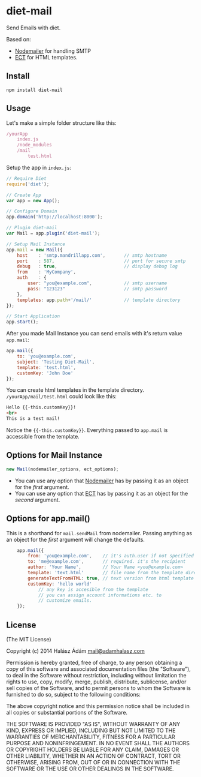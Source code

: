 # **diet-mail**
Send Emails with diet. 

Based on:
- [Nodemailer][1] for handling SMTP
- [ECT][2] for HTML templates.

## **Install**
```
npm install diet-mail
```

## **Usage**
Let's make a simple folder structure like this:
```js
/yourApp
    index.js
    /node_modules
    /mail
        test.html
```
Setup the app in `index.js`:
```js
// Require Diet
require('diet');

// Create App
var app = new App();

// Configure Domain
app.domain('http://localhost:8000');

// Plugin diet-mail
var Mail = app.plugin('diet-mail');

// Setup Mail Instance
app.mail = new Mail({
	host	: 'smtp.mandrillapp.com', 		// smtp hostname
	port	: 587, 							// port for secure smtp
	debug	: true,							// display debug log
	from	: 'MyCompany',
	auth	: {
	    user: "you@example.com",	        // smtp username
	    pass: "123123"		                // smtp password
	},
	templates: app.path+'/mail/'            // template directory
});

// Start Application
app.start();
```
After you made Mail Instance you can send emails with it's return value `app.mail`:
```js
app.mail({
    to: 'you@example.com',
    subject: 'Testing Diet-Mail',
    template: 'test.html',
    customKey: 'John Doe'
});
```
You can create html templates in the template directory. `/yourApp/mail/test.html` could look like this:
```html
Hello {{-this.customKey}}!
<br>
This is a test mail!
```
Notice the `{{-this.customKey}}`. Everything passed to `app.mail` is accessible from the template.

## **Options for Mail Instance**
```js
new Mail(nodemailer_options, ect_options);
```
- You can use any option that [Nodemailer][1] has by passing it as an object for the *first* argument. 
- You can use any option that [ECT][2] has by passing it as an object for the *second* argument. 

## **Options for app.mail()**
This is a shorthand for `mail.sendMail` from nodemailer. Passing anything as an object for the *first* argument will change the defaults. 
```js
    app.mail({
        from: 'you@example.com',    // it's auth.user if not specified
        to: 'me@example.com',       // required. it's the recipient
        author: 'Your Name',        // Your Name <you@example.com>
        template: 'text.html'       // file name from the template directory
        generateTextFromHTML: true, // text version from html template
        customKey: 'hello world'    
            // any key is accesible from the template
            // you can assign account informations etc. to
            // customize emails.
    });
```

## **License**
(The MIT License)

Copyright (c) 2014 Halász Ádám <mail@adamhalasz.com>

Permission is hereby granted, free of charge, to any person obtaining a copy
of this software and associated documentation files (the "Software"), to deal
in the Software without restriction, including without limitation the rights
to use, copy, modify, merge, publish, distribute, sublicense, and/or sell
copies of the Software, and to permit persons to whom the Software is
furnished to do so, subject to the following conditions:

The above copyright notice and this permission notice shall be included in
all copies or substantial portions of the Software.

THE SOFTWARE IS PROVIDED "AS IS", WITHOUT WARRANTY OF ANY KIND, EXPRESS OR
IMPLIED, INCLUDING BUT NOT LIMITED TO THE WARRANTIES OF MERCHANTABILITY,
FITNESS FOR A PARTICULAR PURPOSE AND NONINFRINGEMENT. IN NO EVENT SHALL THE
AUTHORS OR COPYRIGHT HOLDERS BE LIABLE FOR ANY CLAIM, DAMAGES OR OTHER
LIABILITY, WHETHER IN AN ACTION OF CONTRACT, TORT OR OTHERWISE, ARISING FROM,
OUT OF OR IN CONNECTION WITH THE SOFTWARE OR THE USE OR OTHER DEALINGS IN
THE SOFTWARE.


  [1]: https://github.com/andris9/Nodemailer
  [2]: http://ectjs.com/